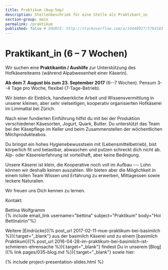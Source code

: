 ```yaml
---
title: Praktikum (Aug-Sep)
description: Stellenbeschrieb für eine Stelle als Praktikant_in
section-group: main
permalink: /praktikum
published: false # SOURCE: http://stackoverflow.com/a/14440927/5764181
---
```


# Praktikant_in (6 – 7 Wochen)

Wir suchen eine **Praktikantin / Aushilfe** zur Unterstützung des
Hofkäsereiteams (während Alpabwesenheit einer Käserin).

**Ab dem 7. August bis zum 23. September 2017** (6--7 Wochen). Pensum 3--4 Tage
pro Woche, flexibel (7-Tage-Betrieb).

Wir bieten dir Einblick, handwerkliche Arbeit und Wissensvermittlung in unserer
kleinen, aber sehr vielseitigen, kooperativ organisierten Hofkäserei im
Limmattal bei Zürich.

Nach einer fundierten Einführung hilfst du mit bei der Produktion verschiedener
Käsesorten, Jogurt, Quark, Butter. Du unterstützt das Team bei der Käsepflege im
Keller und beim Zusammenstellen der wöchentlichen Milchprodukteabos.

Du bringst ein hohes Hygienebewusstsein mit (Lebensmittelbetrieb), bist
körperlich fit und belastbar, abwaschen und putzen schreckt dich nicht ab. Alp-
oder Käsereierfahrung ist vorteilhaft, aber keine Bedingung.

Unsere Käserei ist klein, die Kooperative noch voll im Aufbau --- Lohn können wir
deshalb keinen auszahlen. Wir bieten aber die Möglichkeit in einem tollen Team
Wissen und Erfahrung zu erwerben, Mittagessen sowie leckere Naturalien.

Wir freuen uns Dich kennen zu lernen.

Kontakt:

<div class="contact">
    Bettina Wolfgramm<br>
    {% include email_link username="bettina" subject="Praktikum" body="Hoi Bettina\n\n"%}
</div>

Weitere [Eindrücke]({% post_url 2017-02-11-mue-praktikum-bei-basimilch %}){:target="_blank"} aus
der basimilch Käserei und zu einem [basimilch Praktikum]({% post_url 2016-04-28-im-praktikum-bei-basimilch-ist-schmieren-ehrensache %}){:target="_blank"}
findest Du in unserem [Blog]({% link pages/035-blog.md %}){:target="_blank"}
sowie hier:

{% include project-presentation-slides.html %}
